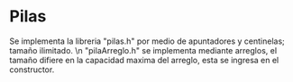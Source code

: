 # Pilas
Se implementa la libreria "pilas.h" por medio de apuntadores y centinelas; tamaño ilimitado. \n
"pilaArreglo.h" se implementa mediante arreglos, el tamaño difiere en la capacidad maxima del arreglo, esta se ingresa en el constructor.
